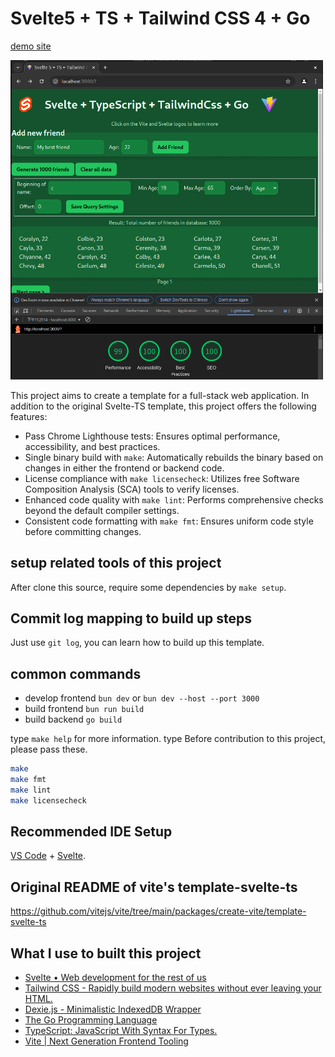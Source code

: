 # Svelte5 + TS + Tailwind CSS 4 + Go

[demo site](https://dlintw.github.io/svelte5-ts-tailwind-go/)

<img src="screenshot.png" alt="screenshot" width="500" />

This project aims to create a template for a full-stack web application. In
addition to the original Svelte-TS template, this project offers the following features:

- Pass Chrome Lighthouse tests: Ensures optimal performance, accessibility, and
  best practices.
- Single binary build with `make`: Automatically rebuilds the binary based on
  changes in either the frontend or backend code.
- License compliance with `make licensecheck`: Utilizes free Software
  Composition Analysis (SCA) tools to verify licenses.
- Enhanced code quality with `make lint`: Performs comprehensive checks beyond
  the default compiler settings.
- Consistent code formatting with `make fmt`: Ensures uniform code style before
  committing changes.

## setup related tools of this project

After clone this source, require some dependencies by `make setup`.

## Commit log mapping to build up steps

Just use `git log`, you can learn how to build up this template.

## common commands

- develop frontend `bun dev` or `bun dev --host --port 3000`
- build frontend `bun run build`
- build backend `go build`

type `make help` for more information. type
Before contribution to this project, please pass these.

```sh
make
make fmt
make lint
make licensecheck
```

## Recommended IDE Setup

[VS Code](https://code.visualstudio.com/) + [Svelte](https://marketplace.visualstudio.com/items?itemName=svelte.svelte-vscode).

## Original README of vite's template-svelte-ts

<https://github.com/vitejs/vite/tree/main/packages/create-vite/template-svelte-ts>

## What I use to built this project

- [Svelte • Web development for the rest of us](https://svelte.dev/)
- [Tailwind CSS - Rapidly build modern websites without ever leaving your HTML.](https://tailwindcss.com/)
- [Dexie.js - Minimalistic IndexedDB Wrapper](https://dexie.org/)
- [The Go Programming Language](https://go.dev/)
- [TypeScript: JavaScript With Syntax For Types.](https://www.typescriptlang.org/)
- [Vite | Next Generation Frontend Tooling](https://vite.dev/)
